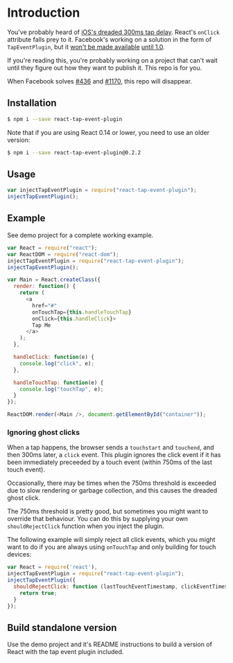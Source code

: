 # Introduction
You've probably heard of [iOS's dreaded 300ms tap delay](http://updates.html5rocks.com/2013/12/300ms-tap-delay-gone-away).  React's `onClick` attribute falls prey to it.  Facebook's working on a solution in the form of `TapEventPlugin`, but it [won't be made available](https://github.com/facebook/react/issues/436) [until 1.0](https://github.com/facebook/react/pull/1170).

If you're reading this, you're probably working on a project that can't wait until they figure out how they want to publish it.  This repo is for you.

When Facebook solves [#436](https://github.com/facebook/react/issues/436) and [#1170](https://github.com/facebook/react/pull/1170), this repo will disappear.

## Installation

```sh
$ npm i --save react-tap-event-plugin
```

Note that if you are using React 0.14 or lower, you need to use an older version:

```sh
$ npm i --save react-tap-event-plugin@0.2.2
```

## Usage

```js
var injectTapEventPlugin = require("react-tap-event-plugin");
injectTapEventPlugin();
```

## Example

See demo project for a complete working example.

```js
var React = require("react");
var ReactDOM = require("react-dom");
injectTapEventPlugin = require("react-tap-event-plugin");
injectTapEventPlugin();

var Main = React.createClass({
  render: function() {
    return (
      <a
        href="#"
        onTouchTap={this.handleTouchTap}
        onClick={this.handleClick}>
        Tap Me
      </a>
    );
  },

  handleClick: function(e) {
    console.log("click", e);
  },

  handleTouchTap: function(e) {
    console.log("touchTap", e);
  }
});

ReactDOM.render(<Main />, document.getElementById("container"));
```

### Ignoring ghost clicks

When a tap happens, the browser sends a `touchstart` and `touchend`, and then
300ms later, a `click` event. This plugin ignores the click event if it has
been immediately preceeded by a touch event (within 750ms of the last touch
event).

Occasionally, there may be times when the 750ms threshold is exceeded due to
slow rendering or garbage collection, and this causes the dreaded ghost click.

The 750ms threshold is pretty good, but sometimes you might want to override
that behaviour. You can do this by supplying your own `shouldRejectClick`
function when you inject the plugin.

The following example will simply reject all click events, which you might
want to do if you are always using `onTouchTap` and only building for touch
devices:

```js
var React = require('react'),
injectTapEventPlugin = require("react-tap-event-plugin");
injectTapEventPlugin({
  shouldRejectClick: function (lastTouchEventTimestamp, clickEventTimestamp) {
    return true;
  }
});
```

## Build standalone version

Use the demo project and it's README instructions to build a version of React with the tap event plugin included.
